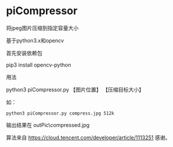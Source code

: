 # piCompressor 

将jpeg图片压缩到指定容量大小

基于python3.x和opencv

首先安装依赖包

pip3 install opencv-python

用法

python3 piCompressor.py 【图片位置】 【压缩目标大小】

如：

    python3 piCompressor.py compress.jpg 512k

输出结果在 outPic\compressed.jpg

算法来自 https://cloud.tencent.com/developer/article/1113251 感谢。



